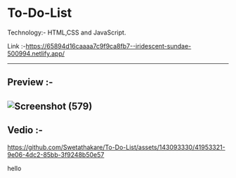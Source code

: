 # To-Do-List

Technology:- HTML,CSS and JavaScript.

Link :-https://65894d16caaaa7c9f9ca8fb7--iridescent-sundae-500994.netlify.app/

---------
Preview :-
---------
![Screenshot (579)](https://github.com/Swetathakare/To-Do-List/assets/143093330/e78ba30a-ef46-4ee9-9a2f-e6f0b2f11a40)
---------
Vedio :-
---------

https://github.com/Swetathakare/To-Do-List/assets/143093330/41953321-9e06-4dc2-85bb-3f9248b50e57

hello
